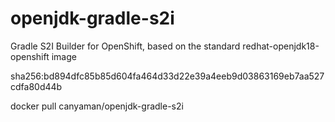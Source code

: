 # openjdk-gradle-s2i
Gradle S2I Builder for OpenShift, based on the standard redhat-openjdk18-openshift image

sha256:bd894dfc85b85d604fa464d33d22e39a4eeb9d03863169eb7aa527cdfa80d44b

docker pull canyaman/openjdk-gradle-s2i